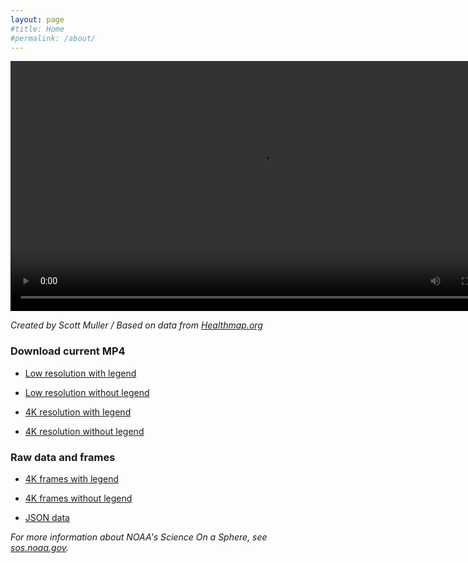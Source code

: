 ```yaml
---
layout: page
#title: Home
#permalink: /about/
---
```



<video width="800" height="400" controls>
  <source type="video/mp4" src="https://github.com/interrupt21h/covid-19-sos/raw/master/mp4/covid-19-sos_legend_small.mp4">
</video>

*Created by Scott Muller / Based on data from [Healthmap.org](https://www.healthmap.org/ncov2019/)*



### Download current MP4

* [Low resolution with legend](https://github.com/interrupt21h/covid-19-sos/raw/master/mp4/covid-19-sos_legend_small.mp4)

* [Low resolution without legend](https://github.com/interrupt21h/covid-19-sos/raw/master/mp4/covid-19-sos_small.mp4)

* [4K resolution with legend](https://github.com/interrupt21h/covid-19-sos/raw/master/mp4/covid-19-sos_legend_4096.mp4)

* [4K resolution without legend](https://github.com/interrupt21h/covid-19-sos/raw/master/mp4/covid-19-sos_4096.mp4)


### Raw data and frames

* [4K frames with legend](https://github.com/interrupt21h/covid-19-sos/tree/master/4096-legend)

* [4K frames without legend](https://github.com/interrupt21h/covid-19-sos/tree/master/4096)

* [JSON data](https://github.com/interrupt21h/covid-19-sos/tree/master/json)



*For more information about NOAA's Science On a Sphere, see [sos.noaa.gov](http://sos.noaa.gov).*



